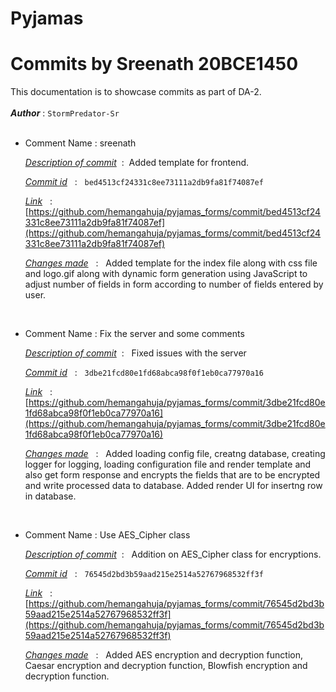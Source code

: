 # Pyjamas

# Commits by Sreenath 20BCE1450

This documentation is to showcase commits as part of DA-2.
<br><br>
<b>_Author_</b> : `StormPredator-Sr`
<br><br>

-   Comment Name : sreenath

    <u>_Description of commit_</u> &nbsp;: &nbsp;Added template for frontend.

    <u>_Commit id_</u> &nbsp; : &nbsp; `bed4513cf24331c8ee73111a2db9fa81f74087ef`

    <u>_Link_</u> &nbsp; : &nbsp; [https://github.com/hemangahuja/pyjamas_forms/commit/bed4513cf24331c8ee73111a2db9fa81f74087ef](https://github.com/hemangahuja/pyjamas_forms/commit/bed4513cf24331c8ee73111a2db9fa81f74087ef)

    <u>_Changes made_</u> &nbsp; : &nbsp; Added template for the index file along with css file and logo.gif along with dynamic form generation using JavaScript to adjust number of fields in form according to number of fields entered by user.

<br>

-   Comment Name : Fix the server and some comments

    <u>_Description of commit_</u> &nbsp;: &nbsp; Fixed issues with the server

    <u>_Commit id_</u> &nbsp; : &nbsp; `3dbe21fcd80e1fd68abca98f0f1eb0ca77970a16`

    <u>_Link_</u> &nbsp; : &nbsp; [https://github.com/hemangahuja/pyjamas_forms/commit/3dbe21fcd80e1fd68abca98f0f1eb0ca77970a16](https://github.com/hemangahuja/pyjamas_forms/commit/3dbe21fcd80e1fd68abca98f0f1eb0ca77970a16)

    <u>_Changes made_</u> &nbsp; : &nbsp; Added loading config file, creatng database, creating logger for logging, loading configuration file and render template and also get form response and encrypts the fields that are to be encrypted and write processed data to database. Added render UI for insertng row in database.

<br>

-   Comment Name : Use AES_Cipher class

    <u>_Description of commit_</u> &nbsp;: &nbsp; Addition on AES_Cipher class for encryptions.

    <u>_Commit id_</u> &nbsp; : &nbsp; `76545d2bd3b59aad215e2514a52767968532ff3f`

    <u>_Link_</u> &nbsp; : &nbsp; [https://github.com/hemangahuja/pyjamas_forms/commit/76545d2bd3b59aad215e2514a52767968532ff3f](https://github.com/hemangahuja/pyjamas_forms/commit/76545d2bd3b59aad215e2514a52767968532ff3f)

    <u>_Changes made_</u> &nbsp; : &nbsp; Added AES encryption and decryption function, Caesar encryption and decryption function, Blowfish encryption and decryption function.
